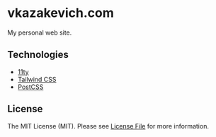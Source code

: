 # vkazakevich.com

My personal web site.

## Technologies

- [11ty](https://www.11ty.dev/)
- [Tailwind CSS](https://tailwindcss.com/)
- [PostCSS](https://postcss.org/)

## License

The MIT License (MIT). Please see [License File](LICENSE) for more information.
